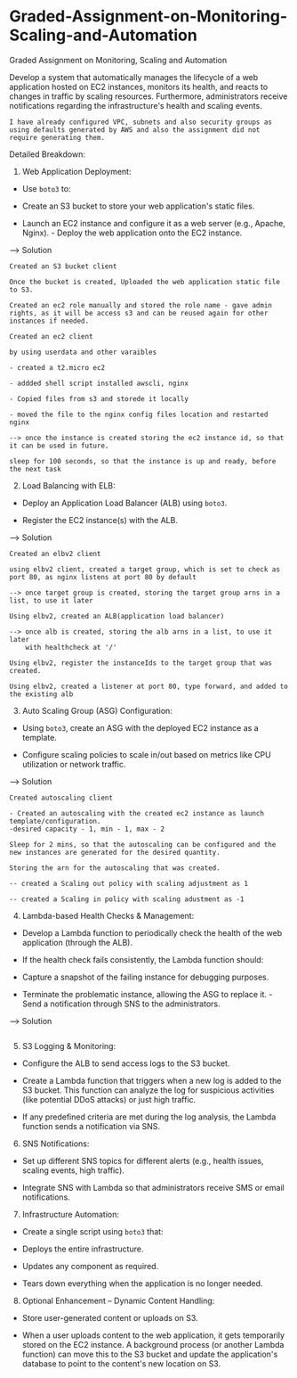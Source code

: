# Graded-Assignment-on-Monitoring-Scaling-and-Automation
Graded Assignment on Monitoring, Scaling and Automation

Develop a system that automatically manages the lifecycle of a web application hosted on  EC2 instances, monitors its health, and reacts to changes in traffic by scaling resources.  Furthermore, administrators receive notifications regarding the infrastructure's health and scaling events. 

```
I have already configured VPC, subnets and also security groups as using defaults generated by AWS and also the assignment did not require generating them.
```

Detailed Breakdown: 

1. Web Application Deployment: 

 - Use `boto3` to: 

 - Create an S3 bucket to store your web application's static files. 

 - Launch an EC2 instance and configure it as a web server (e.g., Apache, Nginx).  - Deploy the web application onto the EC2 instance. 

--> Solution
```
Created an S3 bucket client

Once the bucket is created, Uploaded the web application static file to S3.

Created an ec2 role manually and stored the role name - gave admin rights, as it will be access s3 and can be reused again for other instances if needed.

Created an ec2 client

by using userdata and other varaibles 

- created a t2.micro ec2

- addded shell script installed awscli, nginx

- Copied files from s3 and storede it locally

- moved the file to the nginx config files location and restarted nginx

--> once the instance is created storing the ec2 instance id, so that it can be used in future.

sleep for 100 seconds, so that the instance is up and ready, before the next task
```

2. Load Balancing with ELB: 

 - Deploy an Application Load Balancer (ALB) using `boto3`. 

 - Register the EC2 instance(s) with the ALB. 

--> Solution
```
Created an elbv2 client

using elbv2 client, created a target group, which is set to check as port 80, as nginx listens at port 80 by default

--> once target group is created, storing the target group arns in a list, to use it later

Using elbv2, created an ALB(application load balancer)

--> once alb is created, storing the alb arns in a list, to use it later
    with healthcheck at '/'

Using elbv2, register the instanceIds to the target group that was created.

Using elbv2, created a listener at port 80, type forward, and added to the existing alb

```

3. Auto Scaling Group (ASG) Configuration: 

 - Using `boto3`, create an ASG with the deployed EC2 instance as a template. 

 - Configure scaling policies to scale in/out based on metrics like CPU utilization or network traffic. 

 --> Solution
```
Created autoscaling client

- Created an autoscaling with the created ec2 instance as launch template/configuration.
-desired capacity - 1, min - 1, max - 2

Sleep for 2 mins, so that the autoscaling can be configured and the new instances are generated for the desired quantity.

Storing the arn for the autoscaling that was created.

-- created a Scaling out policy with scaling adjustment as 1

-- created a Scaling in policy with scaling adustment as -1
```

4. Lambda-based Health Checks & Management: 

 - Develop a Lambda function to periodically check the health of the web application  (through the ALB). 

 - If the health check fails consistently, the Lambda function should: 

 - Capture a snapshot of the failing instance for debugging purposes.

 - Terminate the problematic instance, allowing the ASG to replace it.  - Send a notification through SNS to the administrators. 

 --> Solution
```
```

5. S3 Logging & Monitoring: 

 - Configure the ALB to send access logs to the S3 bucket. 

 - Create a Lambda function that triggers when a new log is added to the S3 bucket. This function can analyze the log for suspicious activities (like potential DDoS attacks) or just high traffic. 

 - If any predefined criteria are met during the log analysis, the Lambda function sends a  notification via SNS. 

6. SNS Notifications: 

 - Set up different SNS topics for different alerts (e.g., health issues, scaling events, high traffic). 

 - Integrate SNS with Lambda so that administrators receive SMS or email notifications. 

7. Infrastructure Automation: 

 - Create a single script using `boto3` that: 

 - Deploys the entire infrastructure. 

 - Updates any component as required. 

 - Tears down everything when the application is no longer needed. 

8. Optional Enhancement – Dynamic Content Handling: 

 - Store user-generated content or uploads on S3. 

 - When a user uploads content to the web application, it gets temporarily stored on the  EC2 instance. A background process (or another Lambda function) can move this to the S3  bucket and update the application's database to point to the content's new location on S3. 